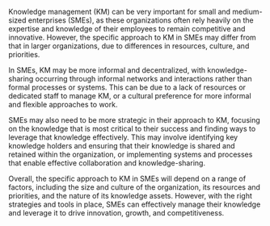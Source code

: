 Knowledge management (KM) can be very important for small and medium-sized enterprises (SMEs), as these organizations often rely heavily on the expertise and knowledge of their employees to remain competitive and innovative. However, the specific approach to KM in SMEs may differ from that in larger organizations, due to differences in resources, culture, and priorities.

In SMEs, KM may be more informal and decentralized, with knowledge-sharing occurring through informal networks and interactions rather than formal processes or systems. This can be due to a lack of resources or dedicated staff to manage KM, or a cultural preference for more informal and flexible approaches to work.

SMEs may also need to be more strategic in their approach to KM, focusing on the knowledge that is most critical to their success and finding ways to leverage that knowledge effectively. This may involve identifying key knowledge holders and ensuring that their knowledge is shared and retained within the organization, or implementing systems and processes that enable effective collaboration and knowledge-sharing.

Overall, the specific approach to KM in SMEs will depend on a range of factors, including the size and culture of the organization, its resources and priorities, and the nature of its knowledge assets. However, with the right strategies and tools in place, SMEs can effectively manage their knowledge and leverage it to drive innovation, growth, and competitiveness.
